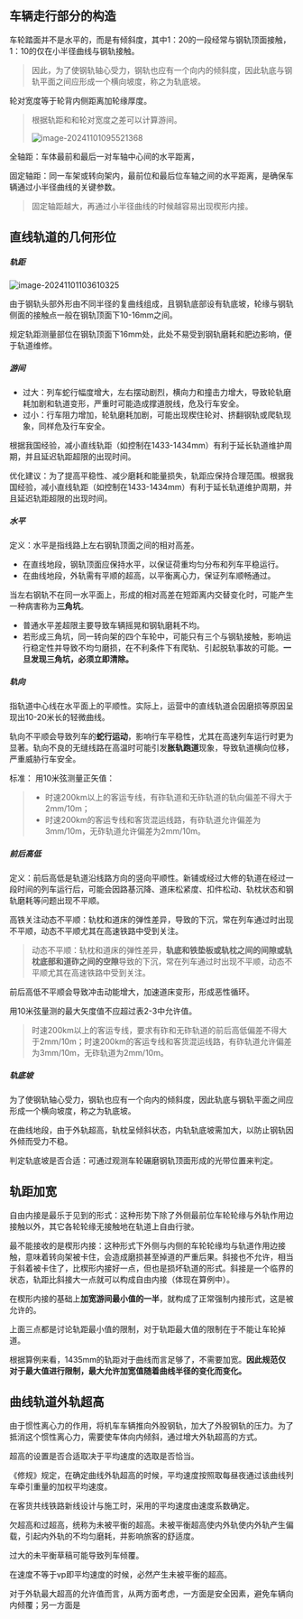 ## 车辆走行部分的构造

车轮踏面并不是水平的，而是有倾斜度，其中1：20的一段经常与钢轨顶面接触，1：10的仅在小半径曲线与钢轨接触。

> 因此，为了使钢轨轴心受力，钢轨也应有一个向内的倾斜度，因此轨底与钢轨平面之间应形成一个横向坡度，称之为轨底坡。

轮对宽度等于轮背内侧距离加轮缘厚度。

> 根据轨距和和轮对宽度之差可以计算游间。
>
> ![image-20241101095521368](C:\Users\18117\AppData\Roaming\Typora\typora-user-images\image-20241101095521368.png)

全轴距：车体最前和最后一对车轴中心间的水平距离，

固定轴距：同一车架或转向架内，最前位和最后位车轴之间的水平距离，是确保车辆通过小半径曲线的关键参数。

> 固定轴距越大，再通过小半径曲线的时候越容易出现楔形内接。

## 直线轨道的几何形位

##### 轨距

![image-20241101103610325](C:\Users\18117\AppData\Roaming\Typora\typora-user-images\image-20241101103610325.png)

由于钢轨头部外形由不同半径的复曲线组成，且钢轨底部设有轨底坡，轮缘与钢轨侧面的接触点一般在钢轨顶面下10-16mm之间。

规定轨距测量部位在钢轨顶面下16mm处，此处不易受到钢轨磨耗和肥边影响，便于轨道维修。

##### 游间

- 过大：列车蛇行幅度增大，左右摆动剧烈，横向力和撞击力增大，导致轮轨磨耗加剧和轨道变形，严重时可能造成撑道脱线，危及行车安全。
- 过小：行车阻力增加，轮轨磨耗加剧，可能出现楔住轮对、挤翻钢轨或爬轨现象，同样危及行车安全。

根据我国经验，减小直线轨距（如控制在1433-1434mm）有利于延长轨道维护周期，并且延迟轨距超限的出现时间。				

优化建议：为了提高平稳性、减少磨耗和能量损失，轨距应保持合理范围。根据我国经验，减小直线轨距（如控制在1433-1434mm）有利于延长轨道维护周期，并且延迟轨距超限的出现时间。

##### 水平

定义：水平是指线路上左右钢轨顶面之间的相对高差。

- 在直线地段，钢轨顶面应保持水平，以保证荷重均匀分布和列车平稳运行。
- 在曲线地段，外轨需有平顺的超高，以平衡离心力，保证列车顺畅通过。

当左右钢轨不在同一水平面上，形成的相对高差在短距离内交替变化时，可能产生一种病害称为**三角坑**。

- 普通水平差超限主要导致车辆摇晃和钢轨磨耗不均。
- 若形成三角坑，同一转向架的四个车轮中，可能只有三个与钢轨接触，影响运行稳定性并导致不均匀磨损，在不利条件下有爬轨、引起脱轨事故的可能。**一旦发现三角坑，必须立即清除。**

##### 轨向

指轨道中心线在水平面上的平顺性。实际上，运营中的直线轨道会因磨损等原因呈现出10-20米长的轻微曲线。

轨向不平顺会导致列车的**蛇行运动**，影响行车平稳性，尤其在高速列车运行时更为显著。轨向不良的无缝线路在高温时可能引发**胀轨跑道**现象，导致轨道横向位移，严重威胁行车安全。

标准： 用10米弦测量正矢值：

> - 时速200km以上的客运专线，有砟轨道和无砟轨道的轨向偏差不得大于2mm/10m；
> - 时速200km的客运专线和客货混运线路，有砟轨道允许偏差为3mm/10m，无砟轨道允许偏差为2mm/10m。

##### 前后高低

定义：前后高低是轨道沿线路方向的竖向平顺性。新铺或经过大修的轨道在经过一段时间的列车运行后，可能会因路基沉降、道床松紧度、扣件松动、轨枕状态和钢轨磨耗等问题出现不平顺。

高铁关注动态不平顺：轨枕和道床的弹性差异，导致的下沉，常在列车通过时出现不平顺，动态不平顺尤其在高速铁路中受到关注。

> 动态不平顺：轨枕和道床的弹性差异，**轨底和铁垫板或轨枕之间的间隙或轨枕底部和道砟之间的空隙**导致的下沉，常在列车通过时出现不平顺，动态不平顺尤其在高速铁路中受到关注。

前后高低不平顺会导致冲击动能增大，加速道床变形，形成恶性循环。

用10米弦量测的最大矢度值不应超过表2-3中允许值。

> 时速200km以上的客运专线，要求有砟和无砟轨道的前后高低偏差不得大于2mm/10m；时速200km的客运专线和客货混运线路，有砟轨道允许偏差为3mm/10m，无砟轨道为2mm/10m。

##### 轨底坡

为了使钢轨轴心受力，钢轨也应有一个向内的倾斜度，因此轨底与钢轨平面之间应形成一个横向坡度，称之为轨底坡。 

在曲线地段，由于外轨超高，轨枕呈倾斜状态，内轨轨底坡需加大，以防止钢轨因外倾而受力不稳。

判定轨底坡是否合适：可通过观测车轮碾磨钢轨顶面形成的光带位置来判定。

## 轨距加宽

自由内接是最乐于见到的形式：这种形势下除了外侧最前位车轮轮缘与外轨作用边接触以外，其它各轮轮缘无接触地在轨道上自由行驶。

最不能接收的是楔形内接：这种形式下外侧与内侧的车轮轮缘均与轨道作用边接触，意味着转向架被卡住，会造成磨损甚至掉道的严重后果。斜接也不允许，相当于斜着被卡住了，比楔形内接好一点，但也是损坏轨道的形式。斜接是一个临界的状态，轨距比斜接大一点就可以构成自由内接（体现在算例中）。

在楔形内接的基础上**加宽游间最小值的一半**，就构成了正常强制内接形式，这是被允许的。

上面三点都是讨论轨距最小值的限制，对于轨距最大值的限制在于不能让车轮掉道。

根据算例来看，1435mm的轨距对于曲线而言足够了，不需要加宽。**因此规范仅对于最大值进行限制，最大允许加宽值随着曲线半径的变化而变化。**

## 曲线轨道外轨超高

由于惯性离心力的作用，将机车车辆推向外股钢轨，加大了外股钢轨的压力。为了抵消这个惯性离心力，需要使车体向内倾斜，通过增大外轨超高的方式。

超高的设置是否合适取决于平均速度的选取是否恰当。

《修规》规定，在确定曲线外轨超高的时候，平均速度按照取每昼夜通过该曲线列车牵引重量的加权平均速度。

在客货共线铁路新线设计与施工时，采用的平均速度由速度系数确定。

欠超高和过超高，统称为未被平衡的超高。未被平衡超高使内外轨使内外轨产生偏载，引起内外轨的不均匀磨耗，并影响旅客的舒适度。

过大的未平衡草稿可能导致列车倾覆。

在速度不等于vp即平均速度的时候，必然产生未被平衡的超高。  

对于外轨最大超高的允许值而言，从两方面考虑，一方面是安全因素，避免车辆向内倾覆；另一方面是